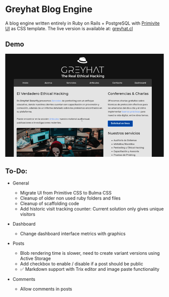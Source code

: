 # Greyhat Blog Engine

A blog engine written entirely in Ruby on Rails + PostgreSQL with [Primivite UI](https://taniarascia.github.io/primitive/) as CSS template. The live version is available at: [greyhat.cl](http://www.greyhat.cl)

## Demo

![Greyhat Demo](greyhat.gif)


## To-Do:

- General
  - Migrate UI from Primitive CSS to Bulma CSS
  - Cleanup of older non used ruby folders and files
  - Cleanup of scaffolding code
  - Add historic visit tracking counter: Current solution only gives unique visitors

- Dashboard
  - Change dashboard interface metrics with graphics

- Posts
  - Blob rendering time is slower, need to create variant versions using Active Storage
  - Add checkbox to enable / disable if a post should be public
  - ✅ Markdown support with Trix editor and image paste functionality

- Comments
  - Allow comments in posts